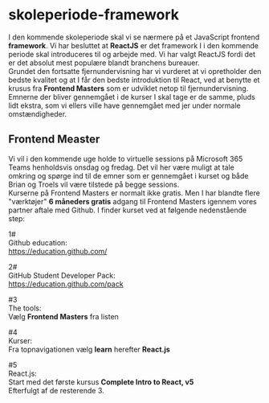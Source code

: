 # skoleperiode-framework

I den kommende skoleperiode skal vi se nærmere på et JavaScript frontend **framework**. Vi har besluttet at **ReactJS** er det framework I i den kommende periode skal introduceres til og arbejde med. Vi har valgt ReactJS fordi det er det absolut mest populære blandt branchens bureauer. 
<br>
Grundet den fortsatte fjernundervisning har vi vurderet at vi opretholder den bedste kvalitet og at I får den bedste introduktion til React, ved at benytte et krusus fra **Frontend Masters** som er udviklet netop til fjernundervisning. Emnerne der bliver gennemgået i de kurser I skal tage er de samme, pluds lidt ekstra, som vi ellers ville have gennemgået med jer under normale omstændigheder. 

## Frontend Measter

Vi vil i den kommende uge holde to virtuelle sessions på Microsoft 365 Teams henholdsvis onsdag og fredag. Det vil her være muligt at tale omkring og spørge ind til de emner som er gennemgået i kurset og både Brian og Troels vil være tilstede på begge sessions.
<br>
Kurserne på Frontend Masters er normalt ikke gratis. Men I har blandte flere "værktøjer" **6 måneders gratis** adgang til Frontend Masters igennem vores partner aftale med Github. I finder kurset ved at følgende nedenstående step:<br>

1#<br>
Github education:<br>
https://education.github.com/<br>

2#<br>
GitHub Student Developer Pack:<br>
https://education.github.com/pack<br>

#3<br>
The tools:<br>
Vælg **Frontend Masters** fra listen<br>

#4<br>
Kurser:<br>
Fra topnavigationen vælg **learn** herefter **React.js**<br>

#5<br>
React.js:<br>
Start med det første kursus **Complete Intro to React, v5**<br>
Efterfulgt af de resterende 3.


